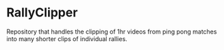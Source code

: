 # RallyClipper
Repository that handles the clipping of 1hr videos from ping pong matches into many shorter clips of individual rallies.
